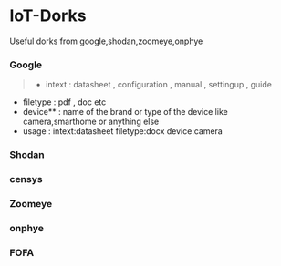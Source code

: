 # IoT-Dorks
Useful dorks from google,shodan,zoomeye,onphye



### Google
 > - intext : datasheet , configuration , manual , settingup , guide
  - filetype : pdf , doc etc
  - device** : name of the brand or type of the device like camera,smarthome or anything else
  - usage : intext:datasheet filetype:docx device:camera


### Shodan



### censys


### Zoomeye



### onphye


### FOFA



